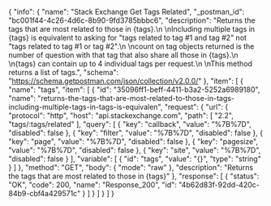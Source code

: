{
  "info": {
    "name": "Stack Exchange Get Tags Related",
    "_postman_id": "bc001f44-4c26-4d6c-8b90-9fd3785bbbc6",
    "description": "Returns the tags that are most related to those in {tags}.\n \nIncluding multiple tags in {tags} is equivalent to asking for \"tags related to tag #1 and tag #2\" not \"tags related to tag #1 or tag #2\".\n \ncount on tag objects returned is the number of question with that tag that also share all those in {tags}.\n \n{tags} can contain up to 4 individual tags per request.\n \nThis method returns a list of tags.",
    "schema": "https://schema.getpostman.com/json/collection/v2.0.0/"
  },
  "item": [
    {
      "name": "tags",
      "item": [
        {
          "id": "35096ff1-beff-4411-b3a2-5252a6989180",
          "name": "returns-the-tags-that-are-most-related-to-those-in-tags-including-multiple-tags-in-tags-is-equivalen",
          "request": {
            "url": {
              "protocol": "http",
              "host": "api.stackexchange.com",
              "path": [
                "2.2",
                "tags/:tags/related"
              ],
              "query": [
                {
                  "key": "callback",
                  "value": "%7B%7D",
                  "disabled": false
                },
                {
                  "key": "filter",
                  "value": "%7B%7D",
                  "disabled": false
                },
                {
                  "key": "page",
                  "value": "%7B%7D",
                  "disabled": false
                },
                {
                  "key": "pagesize",
                  "value": "%7B%7D",
                  "disabled": false
                },
                {
                  "key": "site",
                  "value": "%7B%7D",
                  "disabled": false
                }
              ],
              "variable": [
                {
                  "id": "tags",
                  "value": "{}",
                  "type": "string"
                }
              ]
            },
            "method": "GET",
            "body": {
              "mode": "raw"
            },
            "description": "Returns the tags that are most related to those in {tags}"
          },
          "response": [
            {
              "status": "OK",
              "code": 200,
              "name": "Response_200",
              "id": "4b62d83f-92dd-420c-84b9-cbf4a429571c"
            }
          ]
        }
      ]
    }
  ]
}